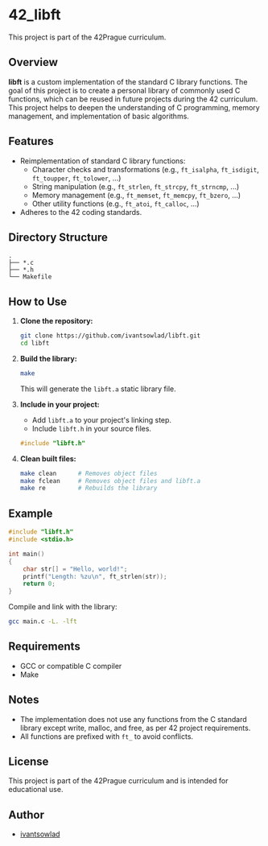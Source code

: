 # 42_libft

This project is part of the 42Prague curriculum.

## Overview

**libft** is a custom implementation of the standard C library functions. The goal of this project is to create a personal library of commonly used C functions, which can be reused in future projects during the 42 curriculum. This project helps to deepen the understanding of C programming, memory management, and implementation of basic algorithms.

## Features

- Reimplementation of standard C library functions:
  - Character checks and transformations (e.g., `ft_isalpha`, `ft_isdigit`, `ft_toupper`, `ft_tolower`, ...)
  - String manipulation (e.g., `ft_strlen`, `ft_strcpy`, `ft_strncmp`, ...)
  - Memory management (e.g., `ft_memset`, `ft_memcpy`, `ft_bzero`, ...)
  - Other utility functions (e.g., `ft_atoi`, `ft_calloc`, ...)
- Adheres to the 42 coding standards.

## Directory Structure

```
.
├── *.c
├── *.h
└── Makefile
```

## How to Use

1. **Clone the repository:**
    ```bash
    git clone https://github.com/ivantsowlad/libft.git
    cd libft
    ```

2. **Build the library:**
    ```bash
    make
    ```
   This will generate the `libft.a` static library file.

3. **Include in your project:**
   - Add `libft.a` to your project's linking step.
   - Include `libft.h` in your source files.

    ```c
    #include "libft.h"
    ```

4. **Clean built files:**
    ```bash
    make clean      # Removes object files
    make fclean     # Removes object files and libft.a
    make re         # Rebuilds the library
    ```

## Example

```c
#include "libft.h"
#include <stdio.h>

int main()
{
    char str[] = "Hello, world!";
    printf("Length: %zu\n", ft_strlen(str));
    return 0;
}
```

Compile and link with the library:
```bash
gcc main.c -L. -lft
```

## Requirements

- GCC or compatible C compiler
- Make

## Notes

- The implementation does not use any functions from the C standard library except write, malloc, and free, as per 42 project requirements.
- All functions are prefixed with `ft_` to avoid conflicts.

## License

This project is part of the 42Prague curriculum and is intended for educational use.

## Author

- [ivantsowlad](https://github.com/ivantsowlad)
